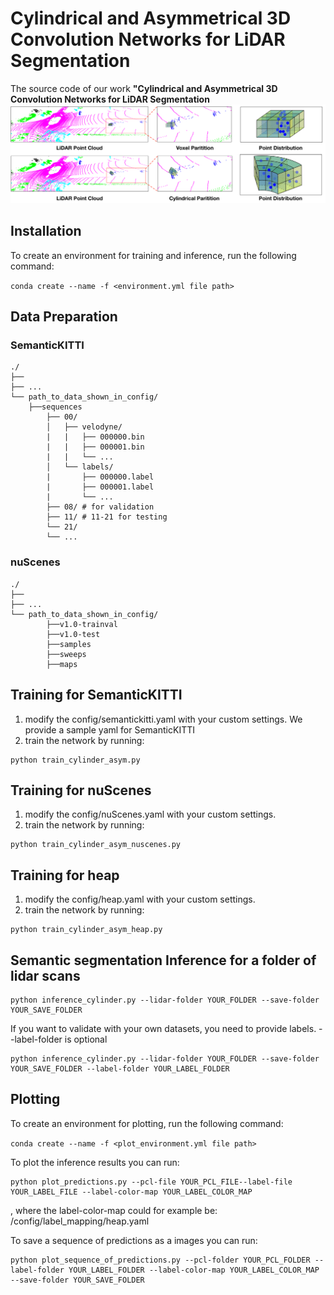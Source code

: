 
# Cylindrical and Asymmetrical 3D Convolution Networks for LiDAR Segmentation

 The source code of our work **"Cylindrical and Asymmetrical 3D Convolution Networks for LiDAR Segmentation**
![img|center](./img/pipeline.png)


## Installation

To create an environment for training and inference, run the following command:

```conda create --name -f <environment.yml file path>```

## Data Preparation

### SemanticKITTI
```
./
├── 
├── ...
└── path_to_data_shown_in_config/
    ├──sequences
        ├── 00/           
        │   ├── velodyne/	
        |   |	├── 000000.bin
        |   |	├── 000001.bin
        |   |	└── ...
        │   └── labels/ 
        |       ├── 000000.label
        |       ├── 000001.label
        |       └── ...
        ├── 08/ # for validation
        ├── 11/ # 11-21 for testing
        └── 21/
	    └── ...
```

### nuScenes
```
./
├── 
├── ...
└── path_to_data_shown_in_config/
		├──v1.0-trainval
		├──v1.0-test
		├──samples
		├──sweeps
		├──maps

```

## Training for SemanticKITTI
1. modify the config/semantickitti.yaml with your custom settings. We provide a sample yaml for SemanticKITTI
2. train the network by running:
```
python train_cylinder_asym.py
```

## Training for nuScenes
1. modify the config/nuScenes.yaml with your custom settings.
2. train the network by running:
```
python train_cylinder_asym_nuscenes.py
```
## Training for heap
1. modify the config/heap.yaml with your custom settings.
2. train the network by running:
```
python train_cylinder_asym_heap.py
```

## Semantic segmentation Inference for a folder of lidar scans
```
python inference_cylinder.py --lidar-folder YOUR_FOLDER --save-folder YOUR_SAVE_FOLDER
```
If you want to validate with your own datasets, you need to provide labels.
--label-folder is optional
```
python inference_cylinder.py --lidar-folder YOUR_FOLDER --save-folder YOUR_SAVE_FOLDER --label-folder YOUR_LABEL_FOLDER
```
## Plotting
To create an environment for plotting, run the following command:

```conda create --name -f <plot_environment.yml file path>```

To plot the inference results you can run:
```
python plot_predictions.py --pcl-file YOUR_PCL_FILE--label-file YOUR_LABEL_FILE --label-color-map YOUR_LABEL_COLOR_MAP
```
, where the label-color-map could for example be: /config/label_mapping/heap.yaml

To save a sequence of predictions as a images you can run:
```
python plot_sequence_of_predictions.py --pcl-folder YOUR_PCL_FOLDER --label-folder YOUR_LABEL_FOLDER --label-color-map YOUR_LABEL_COLOR_MAP --save-folder YOUR_SAVE_FOLDER
```